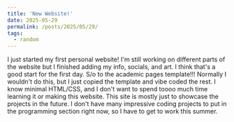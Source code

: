 ```yaml
---
title: 'New Website!'
date: 2025-05-29
permalink: /posts/2025/05/29/
tags:
  - random
---
```


I just started my first personal website! I'm still working on different parts of the website but I finished adding my info, socials, and art. I think that's a good start for the first day. S/o to the academic pages template!!! Normally I wouldn't do this, but I just copied the template and vibe coded the rest. I know minimal HTML/CSS, and I don't want to spend toooo much time learning it or making this website. This site is mostly just to showcase the projects in the future. I don't have many impressive coding projects to put in the programming section right now, so I have to get to work this summer.